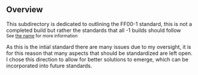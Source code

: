 ## Overview

This subdirectory is dedicated to outlining the FF00-1 standard, this is not a completed build but rather the standards that all -1 builds should follow
<br>
<sub>See [the name](../README.md) for more information</sub>

As this is the intial standard there are many issues due to my oversight, it is for this reason that many aspects that should be standardized are left open. I chose this direction to allow for better solutions to emerge, which can be incorporated into future standards.
